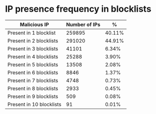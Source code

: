 # IP presence frequency in blocklists
| Malicious IP | Number of IPs | % |
|----|----|----|
| Present in 1 blocklist | 259895 | 40.11% |
| Present in 2 blocklists | 291020 | 44.91% |
| Present in 3 blocklists | 41101 | 6.34% |
| Present in 4 blocklists | 25288 | 3.90% |
| Present in 5 blocklists | 13508 | 2.08% |
| Present in 6 blocklists | 8846 | 1.37% |
| Present in 7 blocklists | 4748 | 0.73% |
| Present in 8 blocklists | 2933 | 0.45% |
| Present in 9 blocklists | 509 | 0.08% |
| Present in 10 blocklists | 91 | 0.01% |
